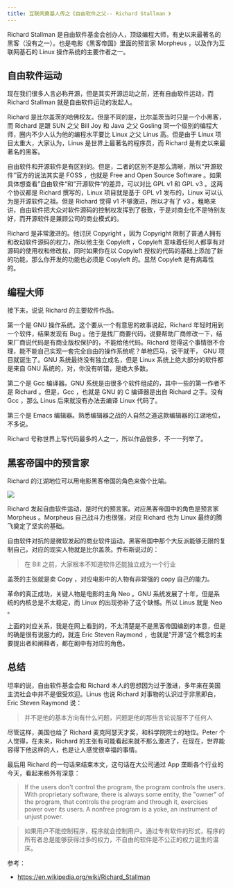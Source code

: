 ```yaml
---
title: 互联网奠基人传之《自由软件之父-- Richard Stallman 》
---
```


Richard Stallman 是自由软件基金会创办人，顶级编程大师，有史以来最著名的黑客（没有之一）。也是电影《黑客帝国》里面的预言家 Morpheus ，以及作为互联网基石的 Linux 操作系统的主要作者之一。

## 自由软件运动

现在我们很多人言必称开源，但是其实开源运动之前，还有自由软件运动，而 Richard Stallman 就是自由软件运动的发起人。

Richard 是比尔盖茨的哈佛校友。但是不同的是，比尔盖茨当时只是一个小黑客，而 Richard 是跟 SUN 之父 Bill Joy 和 Java 之父 Gosling 同一个级别的编程大师，圈内不少人认为他的编程水平要比 Linux 之父 Linus 高。但是由于 Linux 项目太重大，大家认为，Linus 是世界上最著名的程序员，而 Richard 是有史以来最著名的黑客。

自由软件和开源软件是有区别的。但是，二者的区别不是那么清晰，所以“开源软件”官方的说法其实是 FOSS ，也就是 Free and Open Source Software 。如果具体想查看”自由软件“和”开源软件“的差异，可以对比 GPL v1 和 GPL v3 。这两个协议都是 Richard 撰写的，Linux 项目就是基于 GPL v1 发布的，Linux 可以认为是开源软件之祖。但是 Richard 觉得 v1 不够激进，所以才有了 v3 。粗略来讲，自由软件把大众对软件源码的控制权发挥到了极致，于是对商业化不是特别友好，而开源软件是兼顾公司的商业模式的。

Richard 是非常激进的。他讨厌 Copyright ，因为 Copyright 限制了普通人拥有和改动软件源码的权力，所以他主张 Copyleft ，Copyleft 意味着任何人都享有对源码的使用权和修改权，同时如果你在以 Copyleft 授权的代码的基础上添加了新的功能，那么你开发的功能也必须是 Copyleft 的。显然 Copyleft 是有病毒性的。

## 编程大师

接下来，说说 Richard 的主要软件作品。

第一个是 GNU 操作系统。这个要从一个有意思的故事说起，Richard 年轻时用到一个软件，结果发现有 Bug 。他于是找厂商要代码，说要帮助厂商修改一下，结果厂商说代码是有商业版权保护的，不能给他代码。Richard 觉得这个事情很不合理，能不能自己实现一套完全自由的操作系统呢？单枪匹马，说干就干， GNU 项目就诞生了。GNU 系统最终没有独立成名，但是 Linux 系统上绝大部分的软件都是来自 GNU 系统的，对，你没有听错，是绝大多数。

第二个是 Gcc 编译器。GNU 系统是由很多个软件组成的，其中一些的第一作者不是 Richard 。但是，Gcc ，也就是 GNU 的 C 编译器是出自 Richard 之手。没有 Gcc ，那么 Linus 后来就没有办法去编译 Linux 代码了。

第三个是 Emacs 编辑器。熟悉编辑器之战的人自然之道这款编辑器的江湖地位，不多说。

Richard 号称世界上写代码最多的人之一，所以作品很多，不一一列举了。

## 黑客帝国中的预言家

Richard 的江湖地位可以用电影黑客帝国的角色来做个比喻。

![](https://img.haoqicat.com/2019072201.jpg)

Richard 发起自由软件运动，是时代的预言家。对应黑客帝国中的角色是预言家 Morpheus 。Morpheus 自己战斗力也很强，对应 Richard 也为 Linux 最终的腾飞奠定了坚实的基础。

自由软件对抗的是微软发起的商业软件运动。黑客帝国中那个大反派能够无限的复制自己，对应的现实人物就是比尔盖茨。乔布斯说过的：

> 在 Bill 之前，大家根本不知道软件还能独立成为一个行业

盖茨的主张就是卖 Copy ，对应电影中的人物有非常强的 copy 自己的能力。

革命的真正成功，关键人物是电影的主角 Neo 。GNU 系统发展了十年，但是系统的内核总是不太稳定，而 Linux 的出现弥补了这个缺憾。所以 Linus 就是 Neo 。

上面的对应关系，我是在网上看到的，不太清楚是不是黑客帝国编剧的本意，但是的确是很有说服力的，就连 Eric Steven Raymond ，也就是”开源“这个概念的主要提出者和阐释者，都在剧中有对应的角色。

## 总结

坦率的说，自由软件基金会和 Richard 本人的思想因为过于激进，多年来在美国主流社会中并不是很受欢迎。Linus 也说 Richard 对事物的认识过于非黑即白，Eric Steven Raymond 说：

> 并不是他的基本方向有什么问题，问题是他的那些言论说服不了任何人

尽管这样，美国也给了 Richard 麦克阿瑟天才奖，和科学院院士的地位。Peter 个人觉得，在未来，Richard 的主张有可能看起来就不那么激进了，在现在，世界能容得下他这样的人，也是让人感觉很幸福的事情。

最后用 Richard 的一句话来结束本文，这句话在大公司通过 App 垄断各个行业的今天，看起来格外有深意：

> If the users don't control the program, the program controls the users. With proprietary software, there is always some entity, the "owner" of the program, that controls the program and through it, exercises power over its users. A nonfree program is a yoke, an instrument of unjust power.

> 如果用户不能控制程序，程序就会控制用户。通过专有软件的形式，程序的所有者总是能够获得过多的权力，不自由的软件是不公正的权力诞生的温床。

参考：

- https://en.wikipedia.org/wiki/Richard_Stallman
